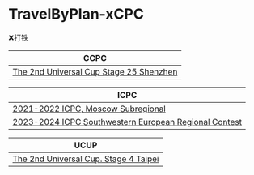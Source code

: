 # TravelByPlan-xCPC
❌打铁

| CCPC |
| --- |
| [The 2nd Universal Cup Stage 25 Shenzhen](https://qoj.ac/contest/1540) |

| ICPC |
| --- |
| [2021-2022 ICPC, Moscow Subregional]() |
| [2023-2024 ICPC Southwestern European Regional Contest]() |

| UCUP |
| --- |
| [The 2nd Universal Cup. Stage 4 Taipei](https://qoj.ac/contest/1382) |